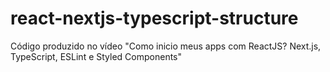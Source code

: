 # react-nextjs-typescript-structure
Código produzido no vídeo "Como inicio meus apps com ReactJS? Next.js, TypeScript, ESLint e Styled Components"
